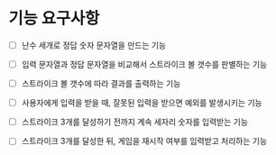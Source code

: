 # 기능 요구사항

- [ ] 난수 세개로 정답 숫자 문자열을 만드는 기능
- [ ] 입력 문자열과 정답 문자열을 비교해서 스트라이크 볼 갯수를 판별하는 기능
- [ ] 스트라이크 볼 갯수에 따라 결과를 출력하는 기능
- [ ] 사용자에게 입력을 받을 때, 잘못된 입력을 받으면 예외를 발생시키는 기능
- [ ] 스트라이크 3개를 달성하기 전까지 계속 세자리 숫자를 입력받는 기능
- [ ] 스트라이크 3개를 달성한 뒤, 게임을 재시작 여부를 입력받고 처리하는 기능

